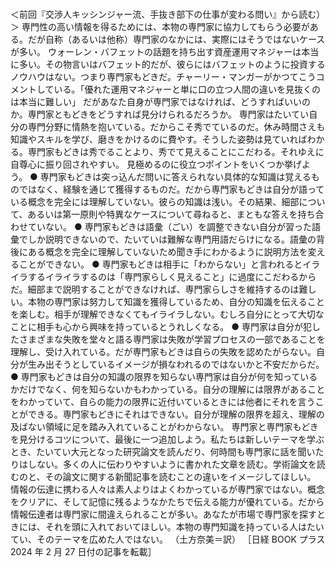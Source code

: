 ###

＜前回『交渉人キッシンジャー流、手抜き部下の仕事が変わる問い』から読む）＞
専門性の高い情報を得るためには、本物の専門家に協力してもらう必要がある。だが自称（あるいは他称）専門家のなかには、実際にはそうではないケースが多い。
ウォーレン・バフェットの話題を持ち出す資産運用マネジャーは本当に多い。その物言いはバフェット的だが、彼らにはバフェットのように投資するノウハウはない。つまり専門家もどきだ。チャーリー・マンガーがかつてこうコメントしている。「優れた運用マネジャーと単に口の立つ人間の違いを見抜くのは本当に難しい」
だがあなた自身が専門家ではなければ、どうすればいいのか。専門家ともどきをどうすれば見分けられるだろうか。
専門家はたいてい自分の専門分野に情熱を抱いている。だからこそ秀でているのだ。休み時間さえも知識やスキルを学び、磨きをかけるのに費やす。そうした姿勢は見ていればわかる。専門家もどきは秀でることより、秀でて見えることにこだわる。それゆえに自尊心に振り回されやすい。
見極めるのに役立つポイントをいくつか挙げよう。
● 専門家もどきは突っ込んだ問いに答えられない具体的な知識は覚えるものではなく、経験を通じて獲得するものだ。だから専門家もどきは自分が語っている概念を完全には理解していない。彼らの知識は浅い。その結果、細部について、あるいは第一原則や特異なケースについて尋ねると、まともな答えを持ち合わせていない。
● 専門家もどきは語彙（ごい）を調整できない自分が習った語彙でしか説明できないので、たいていは難解な専門用語だらけになる。語彙の背後にある概念を完全に理解していないため聞き手にわかるように説明方法を変えることができない。
● 専門家もどきは相手に「わからない」と言われるとイライラするイライラするのは「専門家らしく見えること」に過度にこだわるからだ。細部まで説明することができなければ、専門家らしさを維持するのは難しい。本物の専門家は努力して知識を獲得しているため、自分の知識を伝えることを楽しむ。相手が理解できなくてもイライラしない。むしろ自分にとって大切なことに相手も心から興味を持っているとうれしくなる。
● 専門家は自分が犯したさまざまな失敗を堂々と語る専門家は失敗が学習プロセスの一部であることを理解し、受け入れている。だが専門家もどきは自らの失敗を認めたがらない。自分が生み出そうとしているイメージが損なわれるのではないかと不安だからだ。
● 専門家もどきは自分の知識の限界を知らない専門家は自分が何を知っているかだけでなく、何を知らないかもわかっている。自分の理解には限界があることをわかっていて、自らの能力の限界に近付いているときには他者にそれを言うことができる。専門家もどきにそれはできない。自分が理解の限界を超え、理解の及ばない領域に足を踏み入れていることがわからない。
専門家と専門家もどきを見分けるコツについて、最後に一つ追加しよう。私たちは新しいテーマを学ぶとき、たいてい大元となった研究論文を読んだり、何時間も専門家に話を聞いたりはしない。多くの人に伝わりやすいように書かれた文章を読む。学術論文を読むのと、その論文に関する新聞記事を読むことの違いをイメージしてほしい。
情報の伝達に携わる人々は素人よりはよくわかっているが専門家ではない。概念をクリアに、そして記憶に残るようなかたちで伝える能力が優れている。だから情報伝達者は専門家に間違えられることが多い。あなたが市場で専門家を探すときには、それを頭に入れておいてほしい。本物の専門知識を持っている人はたいてい、そのテーマを広めた人ではない。
（土方奈美＝訳）
［日経 BOOK プラス 2024 年 2 月 27 日付の記事を転載］
